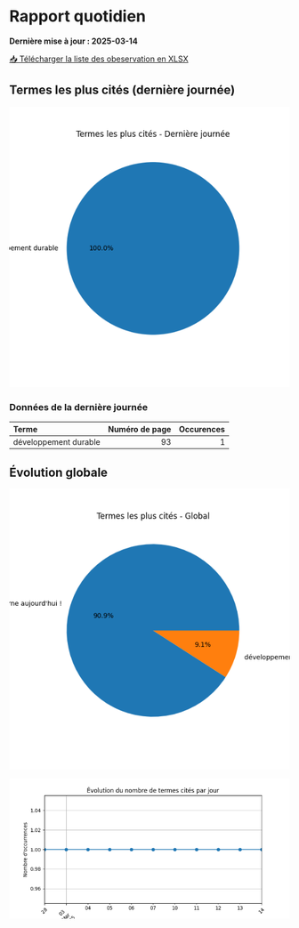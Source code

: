 # Rapport quotidien

**Dernière mise à jour : 2025-03-14**

[📥 Télécharger la liste des obeservation en XLSX](https://github.com/LlrdntCORDER/VeilleMoniteur/releases/latest/download/Data.xlsx)

## Termes les plus cités (dernière journée)

![Graphique](img/last_day_pie.png)

### Données de la dernière journée

| Terme                 |   Numéro de page |   Occurences |
|:----------------------|-----------------:|-------------:|
| développement durable |               93 |            1 |

## Évolution globale

![Graphique](img/global_pie.png)

![Graphique](img/evolution_line.png)

